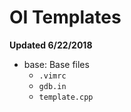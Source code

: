# OI Templates

**Updated 6/22/2018**

- base: Base files
  - `.vimrc`
  - `gdb.in`
  - `template.cpp`






